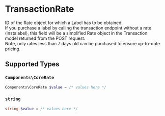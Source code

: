 # TransactionRate

ID of the Rate object for which a Label has to be obtained.  
If you purchase a label by calling the transaction endpoint without a rate (instalabel), 
this field will be a simplified Rate object in the Transaction model returned from the POST request.
</br>Note, only rates less than 7 days old can be purchased to ensure up-to-date pricing.


## Supported Types

### `Components\CoreRate`

```php
Components\CoreRate $value = /* values here */
```

### `string`

```php
string $value = /* values here */
```

